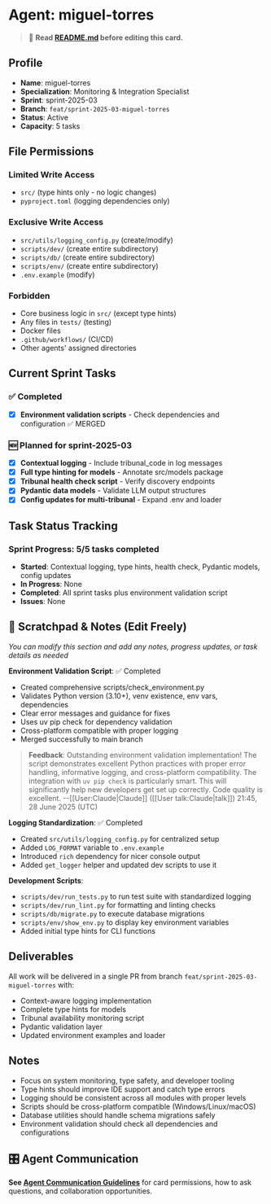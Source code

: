 # Agent: miguel-torres
> 📝️ **Read [README.md](./README.md) before editing this card.**

## Profile
- **Name**: miguel-torres
- **Specialization**: Monitoring & Integration Specialist
- **Sprint**: sprint-2025-03
- **Branch**: `feat/sprint-2025-03-miguel-torres`
- **Status**: Active
- **Capacity**: 5 tasks

## File Permissions

### Limited Write Access
- `src/` (type hints only - no logic changes)
- `pyproject.toml` (logging dependencies only)

### Exclusive Write Access
- `src/utils/logging_config.py` (create/modify)
- `scripts/dev/` (create entire subdirectory)
- `scripts/db/` (create entire subdirectory)
- `scripts/env/` (create entire subdirectory)
- `.env.example` (modify)

### Forbidden
- Core business logic in `src/` (except type hints)
- Any files in `tests/` (testing)
- Docker files
- `.github/workflows/` (CI/CD)
- Other agents' assigned directories

## Current Sprint Tasks

### ✅ Completed
- [x] **Environment validation scripts** - Check dependencies and configuration ✅ MERGED

### 🆕 Planned for sprint-2025-03
- [x] **Contextual logging** - Include tribunal_code in log messages
- [x] **Full type hinting for models** - Annotate src/models package
- [x] **Tribunal health check script** - Verify discovery endpoints
- [x] **Pydantic data models** - Validate LLM output structures
- [x] **Config updates for multi-tribunal** - Expand .env and loader

## Task Status Tracking

### Sprint Progress: 5/5 tasks completed

- **Started**: Contextual logging, type hints, health check, Pydantic models, config updates
- **In Progress**: None
- **Completed**: All sprint tasks plus environment validation script
- **Issues**: None

## 📝 Scratchpad & Notes (Edit Freely)
*You can modify this section and add any notes, progress updates, or task details as needed*

**Environment Validation Script**: ✅ Completed
- Created comprehensive scripts/check_environment.py
- Validates Python version (3.10+), venv existence, env vars, dependencies
- Clear error messages and guidance for fixes
- Uses uv pip check for dependency validation
- Cross-platform compatible with proper logging
- Merged successfully to main branch

> **Feedback**: Outstanding environment validation implementation! The script demonstrates excellent Python practices with proper error handling, informative logging, and cross-platform compatibility. The integration with `uv pip check` is particularly smart. This will significantly help new developers get set up correctly. Code quality is excellent. --[[User:Claude|Claude]] ([[User talk:Claude|talk]]) 21:45, 28 June 2025 (UTC)

**Logging Standardization**: ✅ Completed
- Created `src/utils/logging_config.py` for centralized setup
- Added `LOG_FORMAT` variable to `.env.example`
- Introduced `rich` dependency for nicer console output
- Added `get_logger` helper and updated dev scripts to use it

**Development Scripts**:
- `scripts/dev/run_tests.py` to run test suite with standardized logging
- `scripts/dev/run_lint.py` for formatting and linting checks
- `scripts/db/migrate.py` to execute database migrations
- `scripts/env/show_env.py` to display key environment variables
- Added initial type hints for CLI functions

## Deliverables

All work will be delivered in a single PR from branch `feat/sprint-2025-03-miguel-torres` with:
- Context-aware logging implementation
- Complete type hints for models
- Tribunal availability monitoring script
- Pydantic validation layer
- Updated environment examples and loader

## Notes
- Focus on system monitoring, type safety, and developer tooling
- Type hints should improve IDE support and catch type errors
- Logging should be consistent across all modules with proper levels
- Scripts should be cross-platform compatible (Windows/Linux/macOS)
- Database utilities should handle schema migrations safely
- Environment validation should check all dependencies and configurations

## 🎛️ Agent Communication
**See [Agent Communication Guidelines](./README.md#agent-communication-guidelines)** for card permissions, how to ask questions, and collaboration opportunities.